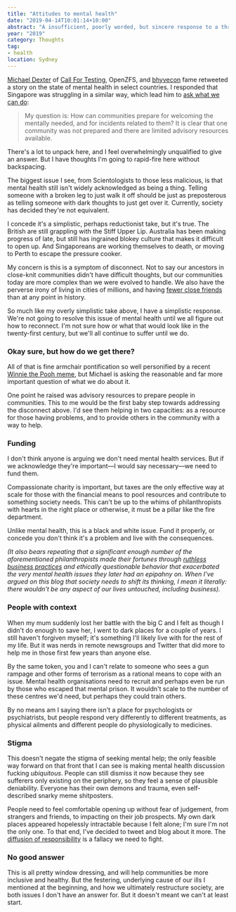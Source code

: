 ```yaml
---
title: "Attitudes to mental health"
date: "2019-04-14T10:01:14+10:00"
abstract: "A insufficient, poorly worded, but sincere response to a thread by Michael Dexter on how communities can welcome the mentally needed."
year: "2019"
category: Thoughts
tag:
- health
location: Sydney
---
```

[Michael Dexter](https://twitter.com/michaeldexter) of [Call For Testing](http://callfortesting.org/), OpenZFS, and [bhyvecon](http://bhyvecon.org) fame retweeted a story on the state of mental health in select countries. I responded that Singapore was struggling in a similar way, which lead him to [ask what we can do](https://twitter.com/michaeldexter/status/1117214755217764352):

> My question is: How can communities prepare for welcoming the mentally needed, and for incidents related to them? It is clear that one community was not prepared and there are limited advisory resources available.

There's a lot to unpack here, and I feel overwhelmingly unqualified to give an answer. But I have thoughts I'm going to rapid-fire here without backspacing.

The biggest issue I see, from Scientologists to those less malicious, is that mental health still isn't widely acknowledged as being a thing. Telling someone with a broken leg to just walk it off should be just as preposterous as telling someone with dark thoughts to just get over it. Currently, society has decided they're not equivalent.

I concede it's a simplistic, perhaps reductionist take, but it's true. The British are still grappling with the Stiff Upper Lip. Australia has been making progress of late, but still has ingrained blokey culture that makes it difficult to open up. And Singaporeans are working themselves to death, or moving to Perth to escape the pressure cooker.

My concern is this is a symptom of disconnect. Not to say our ancestors in close-knit communities didn't have difficult thoughts, but our communities today are more complex than we were evolved to handle. We also have the perverse irony of living in cities of millions, and having [fewer close friends](https://www.livescience.com/16879-close-friends-decrease-today.html) than at any point in history.

So much like my overly simplistic take above, I have a simplistic response. We're not going to resolve this issue of mental health until we all figure out how to reconnect. I'm not sure how or what that would look like in the twenty-first century, but we'll all continue to suffer until we do.


### Okay sure, but how do we get there?

All of that is fine armchair pontification so well personified by a recent [Winnie the Pooh meme](https://knowyourmeme.com/memes/tuxedo-winnie-the-pooh "Know Your Meme: Tuxedo Winnie the Pooh"), but Michael is asking the reasonable and far more important question of what we do about it.

One point he raised was advisory resources to prepare people in communities. This to me would be the first baby step towards addressing the disconnect above. I'd see them helping in two capacities: as a resource for those having problems, and to provide others in the community with a way to help.


### Funding

I don't think anyone is arguing we don't need mental health services. But if we acknowledge they're important—I would say necessary—we need to fund them.

Compassionate charity is important, but taxes are the only effective way at scale for those with the financial means to pool resources and contribute to something society needs. This can't be up to the whims of philanthropists with hearts in the right place or otherwise, it must be a pillar like the fire department.

Unlike mental health, this is a black and white issue. Fund it properly, or concede you don't think it's a problem and live with the consequences.

*(It also bears repeating that a significant enough number of the aforementioned philanthropists made their fortunes through [ruthless business practices](https://rubenerd.com/donating-billionaires/) and ethically questionable behavior that exacerbated the very mental health issues they later had an epipahny on. When I've argued on this blog that society needs to shift its thinking, I mean it literally: there wouldn't be any aspect of our lives untouched, including business).* 


### People with context

When my mum suddenly lost her battle with the big C and I felt as though I didn't do enough to save her, I went to dark places for a couple of years. I still haven't forgiven myself; it's something I'll likely live with for the rest of my life. But it was nerds in remote newsgroups and Twitter that did more to help me in those first few years than anyone else.

By the same token, you and I can't relate to someone who sees a gun rampage and other forms of terrorism as a rational means to cope with an issue. Mental health organisations need to recruit and perhaps even be run by those who escaped that mental prison. It wouldn't scale to the number of these centres we'd need, but perhaps they could train others.

By no means am I saying there isn't a place for psychologists or psychiatrists, but people respond very differently to different treatments, as physical ailments and different people do physiologically to medicines.


### Stigma

This doesn't negate the stigma of seeking mental help; the only feasible way forward on that front that I can see is making mental health discussion fucking *ubiquitous*. People can still dismiss it now because they see sufferers only existing on the periphery, so they feel a sense of plausible deniability. Everyone has their own demons and trauma, even self-described snarky meme shitposters.

People need to feel comfortable opening up without fear of judgement, from strangers and friends, to impacting on their job prospects. My own dark places appeared hopelessly intractable because I felt alone; I'm sure I'm not the only one. To that end, I've decided to tweet and blog about it more. The [diffusion of responsibility](https://rationalwiki.org/wiki/Bystander_effect#Diffuse_responsibility) is a fallacy we need to fight.


### No good answer

This is all pretty window dressing, and will help communities be more inclusive and healthy. But the festering, underlying cause of our ills I mentioned at the beginning, and how we ultimately restructure society, are both issues I don't have an answer for. But it doesn't meant we can't at least start.

